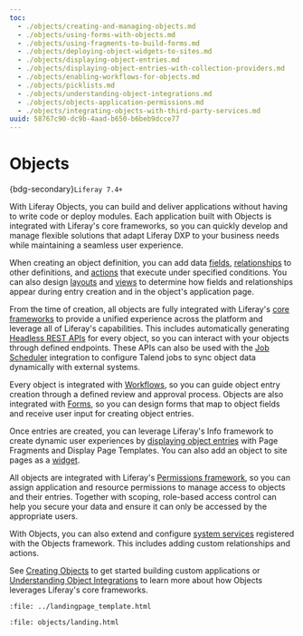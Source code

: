 ```yaml
---
toc:
  - ./objects/creating-and-managing-objects.md
  - ./objects/using-forms-with-objects.md
  - ./objects/using-fragments-to-build-forms.md
  - ./objects/deploying-object-widgets-to-sites.md
  - ./objects/displaying-object-entries.md
  - ./objects/displaying-object-entries-with-collection-providers.md
  - ./objects/enabling-workflows-for-objects.md
  - ./objects/picklists.md
  - ./objects/understanding-object-integrations.md
  - ./objects/objects-application-permissions.md
  - ./objects/integrating-objects-with-third-party-services.md
uuid: 58767c90-dc9b-4aad-b650-b6beb9dcce77
---
```

# Objects

{bdg-secondary}`Liferay 7.4+`

With Liferay Objects, you can build and deliver applications without having to write code or deploy modules. Each application built with Objects is integrated with Liferay's core frameworks, so you can quickly develop and manage flexible solutions that adapt Liferay DXP to your business needs while maintaining a seamless user experience.

When creating an object definition, you can add data [fields](./objects/creating-and-managing-objects/fields.md), [relationships](./objects/creating-and-managing-objects/relationships.md) to other definitions, and [actions](./objects/creating-and-managing-objects/actions.md) that execute under specified conditions. You can also design [layouts](./objects/creating-and-managing-objects/layouts.md) and [views](./objects/creating-and-managing-objects/views.md) to determine how fields and relationships appear during entry creation and in the object's application page.

From the time of creation, all objects are fully integrated with Liferay's [core frameworks](./core-frameworks.md) to provide a unified experience across the platform and leverage all of Liferay's capabilities. This includes automatically generating [Headless REST APIs](./objects/understanding-object-integrations/using-custom-object-apis.md) for every object, so you can interact with your objects through defined endpoints. These APIs can also be used with the [Job Scheduler](./core-frameworks/job-scheduler-framework/using-job-scheduler.md) integration to configure Talend jobs to sync object data dynamically with external systems.

Every object is integrated with [Workflows](./objects/enabling-workflows-for-objects.md), so you can guide object entry creation through a defined review and approval process. Objects are also integrated with [Forms](objects/using-forms-with-objects.md), so you can design forms that map to object fields and receive user input for creating object entries.

Once entries are created, you can leverage Liferay's Info framework to create dynamic user experiences by [displaying object entries](./objects/displaying-object-entries.md) with Page Fragments and Display Page Templates. You can also add an object to site pages as a [widget](./objects/deploying-object-widgets-to-sites.md).

All objects are integrated with Liferay's [Permissions framework](./objects/understanding-object-integrations/permissions-framework-integration.md), so you can assign application and resource permissions to manage access to objects and their entries. Together with scoping, role-based access control can help you secure your data and ensure it can only be accessed by the appropriate users.

With Objects, you can also extend and configure [system services](./objects/creating-and-managing-objects/extending-system-objects.md) registered with the Objects framework. This includes adding custom relationships and actions. <!--TASK: Add fields when ready.-->

See [Creating Objects](./objects/creating-and-managing-objects/creating-objects.md) to get started building custom applications or [Understanding Object Integrations](./objects/understanding-object-integrations.md) to learn more about how Objects leverages Liferay's core frameworks.

```{raw} html
:file: ../landingpage_template.html
```

```{raw} html
:file: objects/landing.html
```

<!--
## Modeling Data Structures

Fields, Relationships

## Implementing Business Logic

Actions, Validations, Notifications

## Integrating with External Systems

Proxy, APIs

## Designing User Interfaces

-->
